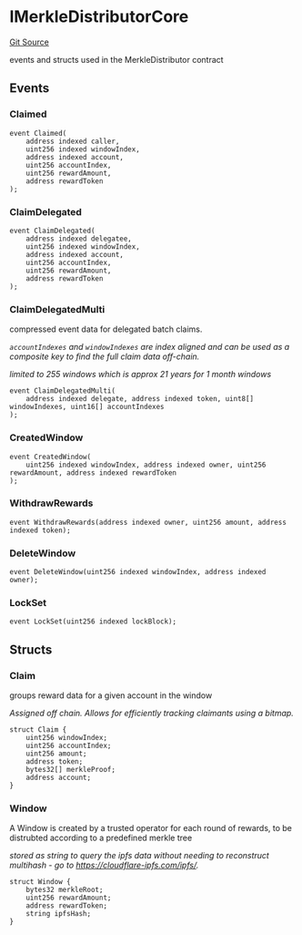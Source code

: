 # IMerkleDistributorCore
[Git Source](https://github.com/jordaniza/auxo-governance/blob/a1f69a902e4549a031b707b4f353e1bf999b68f6/src/modules/rewards/MerkleDistributor.sol)

events and structs used in the MerkleDistributor contract


## Events
### Claimed

```solidity
event Claimed(
    address indexed caller,
    uint256 indexed windowIndex,
    address indexed account,
    uint256 accountIndex,
    uint256 rewardAmount,
    address rewardToken
);
```

### ClaimDelegated

```solidity
event ClaimDelegated(
    address indexed delegatee,
    uint256 indexed windowIndex,
    address indexed account,
    uint256 accountIndex,
    uint256 rewardAmount,
    address rewardToken
);
```

### ClaimDelegatedMulti
compressed event data for delegated batch claims.

*`accountIndexes` and `windowIndexes` are index aligned and can be used
as a composite key to find the full claim data off-chain.*

*limited to 255 windows which is approx 21 years for 1 month windows*


```solidity
event ClaimDelegatedMulti(
    address indexed delegate, address indexed token, uint8[] windowIndexes, uint16[] accountIndexes
);
```

### CreatedWindow

```solidity
event CreatedWindow(
    uint256 indexed windowIndex, address indexed owner, uint256 rewardAmount, address indexed rewardToken
);
```

### WithdrawRewards

```solidity
event WithdrawRewards(address indexed owner, uint256 amount, address indexed token);
```

### DeleteWindow

```solidity
event DeleteWindow(uint256 indexed windowIndex, address indexed owner);
```

### LockSet

```solidity
event LockSet(uint256 indexed lockBlock);
```

## Structs
### Claim
groups reward data for a given account in the window

*Assigned off chain. Allows for efficiently tracking claimants using a bitmap.*


```solidity
struct Claim {
    uint256 windowIndex;
    uint256 accountIndex;
    uint256 amount;
    address token;
    bytes32[] merkleProof;
    address account;
}
```

### Window
A Window is created by a trusted operator for each round of rewards, to be distrubted according to a predefined merkle tree

*stored as string to query the ipfs data without needing to reconstruct multihash - go to https://cloudflare-ipfs.com/ipfs/<IPFS-HASH>.*


```solidity
struct Window {
    bytes32 merkleRoot;
    uint256 rewardAmount;
    address rewardToken;
    string ipfsHash;
}
```

